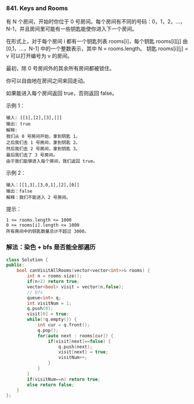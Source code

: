 ### 841. Keys and Rooms

有 N 个房间，开始时你位于 0 号房间。每个房间有不同的号码：0，1，2，...，N-1，并且房间里可能有一些钥匙能使你进入下一个房间。

在形式上，对于每个房间 i 都有一个钥匙列表 rooms[i]，每个钥匙 rooms[i][j] 由 [0,1，...，N-1] 中的一个整数表示，其中 N = rooms.length。 钥匙 rooms[i][j] = v 可以打开编号为 v 的房间。

最初，除 0 号房间外的其余所有房间都被锁住。

你可以自由地在房间之间来回走动。

如果能进入每个房间返回 true，否则返回 false。

示例 1：
```
输入: [[1],[2],[3],[]]
输出: true
解释:  
我们从 0 号房间开始，拿到钥匙 1。
之后我们去 1 号房间，拿到钥匙 2。
然后我们去 2 号房间，拿到钥匙 3。
最后我们去了 3 号房间。
由于我们能够进入每个房间，我们返回 true。
```
示例 2：
```
输入：[[1,3],[3,0,1],[2],[0]]
输出：false
解释：我们不能进入 2 号房间。
```
提示：
```
1 <= rooms.length <= 1000
0 <= rooms[i].length <= 1000
所有房间中的钥匙数量总计不超过 3000。
```


### 解法：染色 + bfs 是否能全部遍历

```cpp
class Solution {
public:
    bool canVisitAllRooms(vector<vector<int>>& rooms) {
        int n = rooms.size();
        if(n<2) return true;
        vector<bool> visit = vector(n,false);
        // bfs
        queue<int> q;
        int visitNum = 1;
        q.push(0);
        visit[0] = true;
        while(!q.empty()) {
            int cur = q.front();
            q.pop();
            for(auto next : rooms[cur]) {
                if(visit[next]==false) {
                    q.push(next);
                    visit[next] = true;
                    visitNum++;
                }
            }
        }
        if(visitNum==n) return true;
        else return false;
    }
};
```
